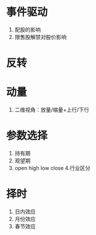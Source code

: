 # 事件驱动
1. 配股的影响
2. 限售股解禁对股价影响

# 反转


# 动量
1. 二维视角：放量/缩量+上行/下行



# 参数选择
1. 持有期
2. 观望期
3. open high low close
4.行业区分
# 择时
1. 日内效应
2. 月份效应
3. 春节效应
